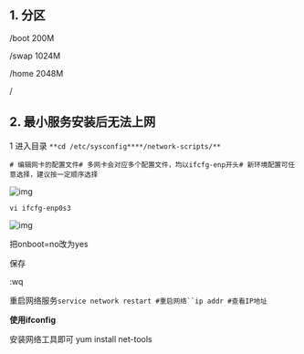 ## 1. 分区

/boot    200M

/swap 1024M

/home 2048M

/   

## 2. 最小服务安装后无法上网



 1 进入目录
`**cd /etc/sysconfig****/network-scripts/**`

```
# 编辑网卡的配置文件# 多网卡会对应多个配置文件，均以ifcfg-enp开头# 新环境配置可任意选择，建议按一定顺序选择
```

![img](D:\learning\note\linux\942035-20181017140252582-783379247-1024x57.png)

 

```
vi ifcfg-enp0s3
```

![img](D:\learning\note\linux\942035-20181017140401510-2101291964.png)

把onboot=no改为yes

保存

:wq

重启网络服务`service network restart #重启网络``ip addr #查看IP地址`

 

**使用ifconfig**

 

安装网络工具即可
yum install net-tools